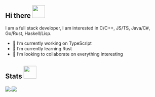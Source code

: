 ## Hi there <img src="https://images-ktzz.oss-cn-beijing.aliyuncs.com/gif/537b9b7245944aeabdadb12edda9ab70.gif" width="40">

I am a full stack developer, I am interested in C/C++, JS/TS, Java/C#, Go/Rust, Haskell/Lisp.

- 🔭 I’m currently working on TypeScript
- 🌱 I’m currently learning Rust
- 👯 I’m looking to collaborate on everything interesting

## Stats <img src="https://images-ktzz.oss-cn-beijing.aliyuncs.com/gif/3eef5851b3454caa9e904afcf484c24d.gif" width="40">

<div>
  <a href="https://github.com/qianfeiqianlan">
    <img align="center" src="https://github-readme-stats-three-brown-35.vercel.app/api?username=qianfeiqianlan&show_icons=true&theme=transparent&include_all_commits=true&hide_border=true"/>
  </a>
  <a href="https://github.com/qianfeiqianlan">
    <img align="center" src="https://github-readme-stats-three-brown-35.vercel.app/api/top-langs/?username=qianfeiqianlan&hide=tcl,xslt,jupyter%20notebook,smarty,tex&theme=transparent&layout=compact&hide_border=true"/>
  </a>
</div>
